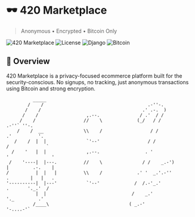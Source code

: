 # 🕶️ 420 Marketplace

> Anonymous • Encrypted • Bitcoin Only

![420 Marketplace](https://img.shields.io/badge/Version-1.0.0-00ff41)
![License](https://img.shields.io/badge/License-MIT-black)
![Django](https://img.shields.io/badge/Django-5.2-00ff41)
![Bitcoin](https://img.shields.io/badge/Bitcoin-Only-ffd700)

## 🌟 Overview

420 Marketplace is a privacy-focused ecommerce platform built for the security-conscious. No signups, no tracking, just anonymous transactions using Bitcoin and strong encryption.

```ascii
          _____                                                                              
        /    /                                       .-''-.                                 
       /    /                                      .' .-.  )                                
      /    /                  ,.--.               / .'  / /                                 
     /    /                  //    \             (_/   / /                   .-''` ''-.     
    /    /  __               \\    /                  / /                  .'          '.   
   /    /  |  |               `'--'                  / /                  /              `  
  /    '   |  |               ,.--.                 . '                  '                ' 
 /    '----|  |---.          //    \               / /    _.-')          |         .-.    | 
/          |  |   |          \\    /             .' '  _.'.-''           .        |   |   . 
'----------|  |---'           `'--'             /  /.-'_.'                .       '._.'  /  
           |  |                                /    _.'                    '._         .'   
          /____\                              ( _.-'                          '-....-'`    
